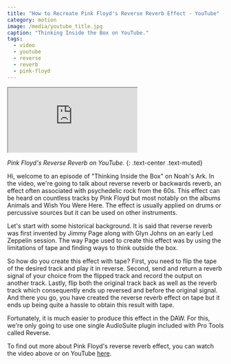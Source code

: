 ```yaml
---
title: "How to Recreate Pink Floyd's Reverse Reverb Effect - YouTube"
category: motion
image: /media/youtube_title.jpg
caption: "Thinking Inside the Box on YouTube."
tags:
  - video
  - youtube
  - reverse
  - reverb
  - pink-floyd
---
```


<div class="embed-responsive embed-responsive-16by9">
	<iframe class="embed-responsive-item" src="https://www.youtube.com/embed/c44fo6I0qbc"></iframe>
</div>

_Pink Floyd's Reverse Reverb on YouTube._
{: .text-center .text-muted}

Hi, welcome to an episode of "Thinking Inside the Box" on Noah's Ark. In the video, we're going to talk about reverse reverb or backwards reverb, an effect often associated with psychedelic rock from the 60s. This effect can be heard on countless tracks by Pink Floyd but most notably on the albums Animals and Wish You Were Here. The effect is usually applied on drums or percussive sources but it can be used on other instruments.

Let's start with some historical background. It is said that reverse reverb was first invented by Jimmy Page along with Glyn Johns on an early Led Zeppelin session. The way Page used to create this effect was by using the limitations of tape and finding ways to think outside the box.

So how do you create this effect with tape? First, you need to flip the tape of the desired track and play it in reverse. Second, send and return a reverb signal of your choice from the flipped track and record the output on another track. Lastly, flip both the original track back as well as the reverb track which consequently ends up reversed and before the original signal. And there you go, you have created the reverse reverb effect on tape but it ends up being quite a hassle to obtain this result with tape.

Fortunately, it is much easier to produce this effect in the DAW. For this, we're only going to use one single AudioSuite plugin included with Pro Tools called Reverse.

To find out more about Pink Floyd's reverse reverb effect, you can watch the video above or on YouTube [here](https://youtu.be/c44fo6I0qbc).
